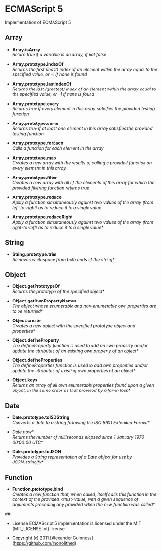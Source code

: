 # ECMAScript 5

Implementation of ECMAScript 5

## Array

* **Array.isArray**<br />
*Return true if a variable is an array, if not false*<br />

* **Array.prototype.indexOf**<br />
*Returns the first (least) index of an element within the array equal to the specified value, or -1 if none is found*<br />

* **Array.prototype.lastIndexOf**<br />
*Returns the last (greatest) index of an element within the array equal to the specified value, or -1 if none is found*<br />

* **Array.prototype.every**<br />
*Returns true if every element in this array satisfies the provided testing function*<br />

* **Array.prototype.some**<br />
*Returns true if at least one element in this array satisfies the provided testing function*<br />

* **Array.prototype.forEach**<br />
*Calls a function for each element in the array*<br />

* **Array.prototype.map**<br />
*Creates a new array with the results of calling a provided function on every element in this array*<br />

* **Array.prototype.filter**<br />
*Creates a new array with all of the elements of this array for which the provided filtering function returns true*<br />

* **Array.prototype.reduce**<br />
*Apply a function simultaneously against two values of the array (from left-to-right) as to reduce it to a single value*<br />

* **Array.prototype.reduceRight**<br />
*Apply a function simultaneously against two values of the array (from right-to-left) as to reduce it to a single value**<br />


## String
* **String.prototype.trim**<br />
*Removes whitespace from both ends of the string**<br />


## Object
* **Object.getPrototypeOf**<br />
*Returns the prototype of the specified object**<br />

* **Object.getOwnPropertyNames**<br />
*The object whose enumerable and non-enumerable own properties are to be returned**<br />

* **Object.create**<br />
*Creates a new object with the specified prototype object and properties**<br />

* **Object.defineProperty**<br />
*The defineProperty function is used to add an own property and/or update the attributes of an existing own property of an object**<br />

* **Object.defineProperties**<br />
*The defineProperties function is used to add own properties and/or update the attributes of existing own properties of an object**<br />

* **Object.keys**<br />
*Returns an array of all own enumerable properties found upon a given object, in the same order as that provided by a for-in loop**<br />


## Date
* **Date.prototype.toISOString**<br />
*Converts a date to a string following the ISO 8601 Extended Format**<br />

* *Date.now**<br />
*Returns the number of milliseconds elapsed since 1 January 1970 00:00:00 UTC**<br />

* **Date.prototype.toJSON**<br />
*Provides a String representation of a Date object for use by JSON.stringify**<br />


## Function
* **Function.prototype.bind**<br />
*Creates a new function that, when called, itself calls this function in the context of the provided \<this\> value, with a given sequence of arguments preceding any provided when the new function was called**<br />


##.

* License
   ECMAScript 5 implementation is licensed under the MIT (MIT_LICENSE.txt) license

* Copyright (c) 2011 [Alexander Guinness] (https://github.com/monolithed)
